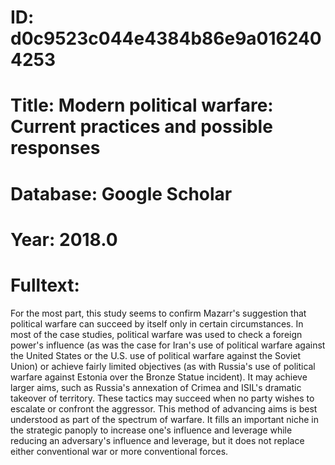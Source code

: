 # ID: d0c9523c044e4384b86e9a0162404253
# Title: Modern political warfare: Current practices and possible responses
# Database: Google Scholar
# Year: 2018.0
# Fulltext:
For the most part, this study seems to confirm Mazarr's suggestion that political warfare can succeed by itself only in certain circumstances.
In most of the case studies, political warfare was used to check a foreign power's influence (as was the case for Iran's use of political warfare against the United States or the U.S. use of political warfare against the Soviet Union) or achieve fairly limited objectives (as with Russia's use of political warfare against Estonia over the Bronze Statue incident).
It may achieve larger aims, such as Russia's annexation of Crimea and ISIL's dramatic takeover of territory.
These tactics may succeed when no party wishes to escalate or confront the aggressor.
This method of advancing aims is best understood as part of the spectrum of warfare.
It fills an important niche in the strategic panoply to increase one's influence and leverage while reducing an adversary's influence and leverage, but it does not replace either conventional war or more conventional forces.